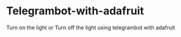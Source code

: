 # Telegrambot-with-adafruit
Turn on the light or Turn off the light using telegrambot with adafruit 
